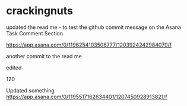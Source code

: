 # crackingnuts

updated the read me - to test the github commit message on the Asana Task Comment Section.


https://app.asana.com/0/1196254103506777/1203924242984070/f

another commit to the read me

edited


120

Updated something
https://app.asana.com/0/1195517162634401/1207450928913821/f
